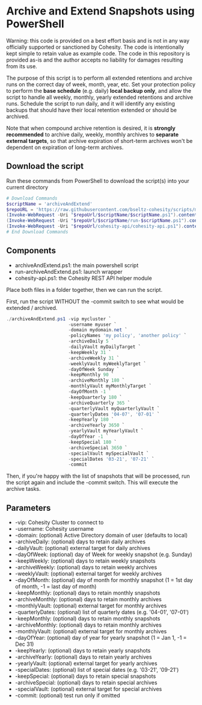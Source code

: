# Archive and Extend Snapshots using PowerShell

Warning: this code is provided on a best effort basis and is not in any way officially supported or sanctioned by Cohesity. The code is intentionally kept simple to retain value as example code. The code in this repository is provided as-is and the author accepts no liability for damages resulting from its use.

The purpose of this script is to perform all extended retentions and archive runs on the correct day of week, month, year, etc. Set your protection policy to perform the **base schedule** (e.g. daily) **local backup only**, and allow the script to handle all weekly, monthly, yearly extended retentions and archive runs. Schedule the script to run daily, and it will identify any existing backups that should have their local retention extended or should be archived.

Note that when compound archive retention is desired, it is **strongly recommended** to archive daily, weekly, monthly archives to **separate external targets**, so that archive expiration of short-term archives won't be dependent on expiration of long-term archives.

## Download the script

Run these commands from PowerShell to download the script(s) into your current directory

```powershell
# Download Commands
$scriptName = 'archiveAndExtend'
$repoURL = 'https://raw.githubusercontent.com/bseltz-cohesity/scripts/master/powershell'
(Invoke-WebRequest -Uri "$repoUrl/$scriptName/$scriptName.ps1").content | Out-File "$scriptName.ps1"; (Get-Content "$scriptName.ps1") | Set-Content "$scriptName.ps1"
(Invoke-WebRequest -Uri "$repoUrl/$scriptName/run-$scriptName.ps1").content | Out-File "run-$scriptName.ps1"; (Get-Content "run-$scriptName.ps1") | Set-Content "run-$scriptName.ps1"
(Invoke-WebRequest -Uri "$repoUrl/cohesity-api/cohesity-api.ps1").content | Out-File cohesity-api.ps1; (Get-Content cohesity-api.ps1) | Set-Content cohesity-api.ps1
# End Download Commands
```

## Components

* archiveAndExtend.ps1: the main powershell script
* run-archiveAndExtend.ps1: launch wrapper
* cohesity-api.ps1: the Cohesity REST API helper module

Place both files in a folder together, then we can run the script.

First, run the script WITHOUT the -commit switch to see what would be extended / archived.

```powershell
./archiveAndExtend.ps1 -vip mycluster `
                       -username myuser `
                       -domain mydomain.net `
                       -policyNames 'my policy', 'another policy' `
                       -archiveDaily 5 `
                       -dailyVault myDailyTarget `
                       -keepWeekly 31 `
                       -archiveWeekly 31 `
                       -weeklyVault myWeeklyTarget `
                       -dayOfWeek Sunday `
                       -keepMonthly 90 `
                       -archiveMonthly 180 `
                       -monthlyVault myMonthlyTarget `
                       -dayOfMonth -1 `
                       -keepQuarterly 180 `
                       -archiveQuarterly 365 `
                       -quarterlyVault myQuarterlyVault `
                       -quarterlyDates '04-07', '07-01' `
                       -keepYearly 180 `
                       -archiveYearly 3650 `
                       -yearlyVault myYearlyVault `
                       -dayOfYear -1 `
                       -keepSpecial 180 `
                       -archiveSpecial 3650 `
                       -specialVault mySpecialVault `
                       -specialDates '03-21', '07-21' `
                       -commit
```

Then, if you're happy with the list of snapshots that will be processed, run the script again and include the -commit switch. This will execute the archive tasks.

## Parameters

* -vip: Cohesity Cluster to connect to
* -username: Cohesity username
* -domain: (optional) Active Directory domain of user (defaults to local)
* -archiveDaily: (optional) days to retain daily archives
* -dailyVault: (optional) external target for daily archives
* -dayOfWeek: (optional) day of Week for weekly snapshot (e.g. Sunday)
* -keepWeekly: (optional) days to retain weekly snapshots
* -archiveWeekly: (optional) days to retain weekly archives
* -weeklyVault: (optional) external target for weekly archives
* -dayOfMonth: (optional) day of month for monthly snapshot (1 = 1st day of month, -1 = last day of month)
* -keepMonthly: (optional) days to retain monthly snapshots
* -archiveMonthly: (optional) days to retain monthly archives
* -monthlyVault: (optional) external target for monthly archives
* -quarterlyDates: (optional) list of quarterly dates (e.g. '04-01', '07-01')
* -keepMonthly: (optional) days to retain monthly snapshots
* -archiveMonthly: (optional) days to retain monthly archives
* -monthlyVault: (optional) external target for monthly archives
* -dayOfYear: (optional) day of year for yearly snapshot (1 = Jan 1, -1 = Dec 31)
* -keepYearly: (optional) days to retain yearly snapshots
* -archiveYearly: (optional) days to retain yearly archives
* -yearlyVault: (optional) external target for yearly archives
* -specialDates: (optional) list of special dates (e.g. '03-21', '09-21')
* -keepSpecial: (optional) days to retain special snapshots
* -archiveSpecial: (optional) days to retain special archives
* -specialVault: (optional) external target for special archives
* -commit: (optional) test run only if omitted
